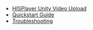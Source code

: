 - [HISPlayer Unity Video Upload](/introduction.md)
- [Quickstart Guide](/setup-guide.md)
- [Troubleshooting](/troubleshoot.md)
